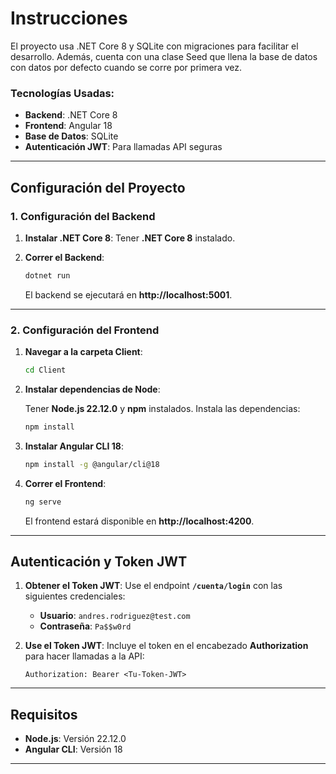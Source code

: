 # Instrucciones

El proyecto usa .NET Core 8 y SQLite con migraciones para facilitar el desarrollo. Además, cuenta con una clase Seed que llena la base de datos con datos por defecto cuando se corre por primera vez.

### Tecnologías Usadas:
- **Backend**: .NET Core 8
- **Frontend**: Angular 18
- **Base de Datos**: SQLite
- **Autenticación JWT**: Para llamadas API seguras
---

## Configuración del Proyecto

### 1. Configuración del Backend

1. **Instalar .NET Core 8**:
    Tener **.NET Core 8** instalado.

2. **Correr el Backend**:

   ```bash
   dotnet run
   ```

   El backend se ejecutará en **http://localhost:5001**.

---

### 2. Configuración del Frontend

1. **Navegar a la carpeta Client**:

   ```bash
   cd Client
   ```

2. **Instalar dependencias de Node**:

   Tener **Node.js 22.12.0** y **npm** instalados. Instala las dependencias:

   ```bash
   npm install
   ```

3. **Instalar Angular CLI 18**:

   ```bash
   npm install -g @angular/cli@18
   ```

4. **Correr el Frontend**:

   ```bash
   ng serve
   ```

   El frontend estará disponible en **http://localhost:4200**.

---

## Autenticación y Token JWT

1. **Obtener el Token JWT**:
   Use el endpoint **`/cuenta/login`** con las siguientes credenciales:

   - **Usuario**: `andres.rodriguez@test.com`
   - **Contraseña**: `Pa$$w0rd`

2. **Use el Token JWT**:
   Incluye el token en el encabezado **Authorization** para hacer llamadas a la API:

   ```http
   Authorization: Bearer <Tu-Token-JWT>
   ```

---

## Requisitos

- **Node.js**: Versión 22.12.0
- **Angular CLI**: Versión 18

---